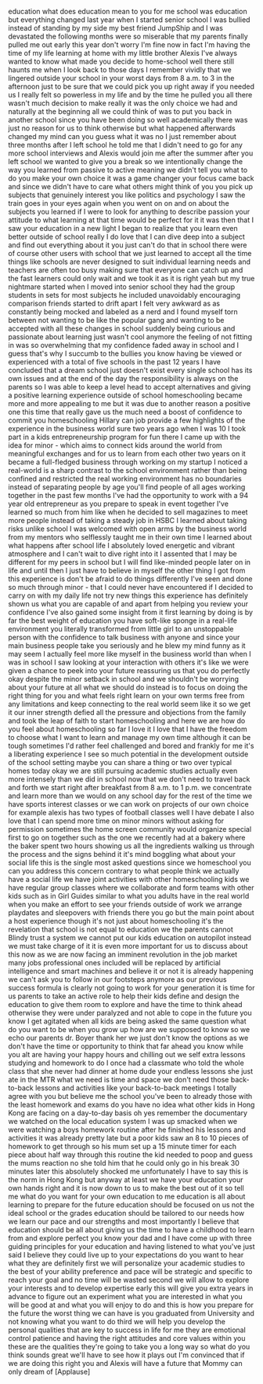 
education
what does education mean to you for me
school was education but everything
changed last year when I started senior
school I was bullied instead of standing
by my side my best friend JumpShip and I
was devastated the following months were
so miserable that my parents finally
pulled me out early this year don&#39;t
worry I&#39;m fine now in fact I&#39;m having
the time of my life learning at home
with my little brother Alexis I&#39;ve
always wanted to know what made you
decide to home-school
well there still haunts me when I look
back to those days I remember vividly
that we lingered outside your school in
your worst days from 8 a.m. to 3 in the
afternoon just to be sure that we could
pick you up right away if you needed us
I really felt so powerless in my life
and by the time he pulled you all there
wasn&#39;t much decision to make really it
was the only choice we had and naturally
at the beginning all we could think of
was to put you back in another school
since you have been doing so well
academically there was just no reason
for us to think otherwise but what
happened afterwards changed my mind can
you guess what it was no I just remember
about three months after I left school
he told me that I didn&#39;t need to go for
any more school interviews and Alexis
would join me after the summer after you
left school we wanted to give you a
break so we intentionally change the way
you learned from passive to active
meaning we didn&#39;t tell you what to do
you make your own choice it was a game
changer your focus came back and since
we didn&#39;t have to care what others might
think of you you pick up subjects that
genuinely interest you like politics and
psychology I saw the train goes in your
eyes again when you went on
on and on about the subjects you learned
if I were to look for anything to
describe passion your attitude to what
learning at that time would be perfect
for it it was then that I saw your
education in a new light I began to
realize that you learn even better
outside of school really I do love that
I can dive deep into a subject and find
out everything about it you just can&#39;t
do that in school there were of course
other users with school that we just
learned to accept all the time things
like schools are never designed to suit
individual learning needs and teachers
are often too busy making sure that
everyone can catch up and the fast
learners could only wait and we took it
as it is right yeah but my true
nightmare started when I moved into
senior school they had the group
students in sets for most subjects he
included unavoidably encouraging
comparison friends started to drift
apart I felt very awkward as as
constantly being mocked and labeled as a
nerd and I found myself torn between not
wanting to be like the popular gang and
wanting to be accepted with all these
changes in school
suddenly being curious and passionate
about learning just wasn&#39;t cool anymore
the feeling of not fitting in was so
overwhelming that my confidence faded
away in school and I guess that&#39;s why I
succumb to the bullies you know having
be viewed or experienced with a total of
five schools in the past 12 years I have
concluded that a dream school just
doesn&#39;t exist every single school has
its own issues and at the end of the day
the responsibility is always on the
parents so I was able to keep a level
head to accept alternatives and giving a
positive learning experience outside of
school homeschooling became more and
more appealing to me but it was due to
another reason a positive one this time
that really gave us the
much need a boost of confidence to
commit you homeschooling Hillary can job
provide a few highlights of the
experience in the business world sure
two years ago when I was 10 I took part
in a kids entrepreneurship program for
fun there I came up with the idea for
minor - which aims to connect kids
around the world from meaningful
exchanges and for us to learn from each
other two years on it became a
full-fledged business through working on
my startup I noticed a real-world is a
sharp contrast to the school environment
rather than being confined and
restricted the real working environment
has no boundaries
instead of separating people by age
you&#39;ll find people of all ages working
together in the past few months I&#39;ve had
the opportunity to work with a 94 year
old entrepreneur as you prepare to speak
in event together I&#39;ve learned so much
from him like when he decided to sell
magazines to meet more people instead of
taking a steady job in HSBC I learned
about taking risks
unlike school I was welcomed with open
arms by the business world from my
mentors who selflessly taught me in
their own time I learned about what
happens after school life I absolutely
loved energetic and vibrant atmosphere
and I can&#39;t wait to dive right into it I
assented that I may be different for my
peers in school but I will find
like-minded people later on in life and
until then I just have to believe in
myself the other thing I got from this
experience is don&#39;t be afraid to do
things differently I&#39;ve seen and done so
much through minor - that I could never
have encountered if I decided to carry
on with my daily life not try new things
this experience has definitely shown us
what you are capable of and apart from
helping you review your confidence I&#39;ve
also gained some insight from it first
learning by doing is by far the best
weight of education you have soft-like
sponge in a real-life environment you
literally transformed from little girl
to an unstoppable person with the
confidence to talk business with anyone
and since your main business people take
you seriously and he blew my mind
funny as it may seem I actually feel
more like myself in the business world
than when I was in school I saw looking
at your interaction with others it&#39;s
like we were given a chance to peek into
your future reassuring us that you do
perfectly okay despite the minor setback
in school and we shouldn&#39;t be worrying
about your future at all what we should
do instead is to focus on doing the
right thing for you and what feels right
learn on your own terms
free from any limitations and keep
connecting to the real world seem like
it so we get it our inner strength
defied all the pressure and objections
from the family and took the leap of
faith to start homeschooling
and here we are how do you feel about
homeschooling so far I love it I love
that I have the freedom to choose what I
want to learn and manage my own time
although it can be tough sometimes I&#39;d
rather feel challenged and bored and
frankly for me it&#39;s a liberating
experience I see so much potential in
the development outside of the school
setting maybe you can share a thing or
two over typical homes today okay we are
still pursuing academic studies actually
even more intensely than we did in
school now that we don&#39;t need to travel
back and forth we start right after
breakfast from 8 a.m. to 1 p.m. we
concentrate and learn more than we would
on any school day for the rest of the
time we have sports interest classes or
we can work on projects of our own
choice for example alexis has two types
of football classes well I have debate I
also love that I can spend more time on
minor minors without asking for
permission
sometimes the home screen community
would organize special
first to go on together such as the one
we recently had at a bakery where the
baker spent two hours showing us all the
ingredients walking us through the
process and the signs behind it it&#39;s
mind boggling what about your social
life this is the single most asked
questions since we homeschool you can
you address this concern contrary to
what people think we actually have a
social life we have joint activities
with other homeschooling kids we have
regular group classes where we
collaborate and form teams with other
kids
such as in Girl Guides similar to what
you adults have in the real world when
you make an effort to see your friends
outside of work we arrange playdates and
sleepovers with friends there you go but
the main point about a host experience
though it&#39;s not just about homeschooling
it&#39;s the revelation that school is not
equal to education we the parents cannot
Blindy trust a system we cannot put our
kids education on autopilot instead we
must take charge of it it is even more
important for us to discuss about this
now as we are now facing an imminent
revolution in the job market many jobs
professional ones included will be
replaced by artificial intelligence and
smart machines and believe it or not it
is already happening we can&#39;t ask you to
follow in our footsteps anymore
as our previous success formula is
clearly not going to work for your
generation it is time for us parents to
take an active role to help their kids
define and design the education to give
them room to explore and have the time
to think ahead otherwise they were under
paralyzed and not able to cope in the
future you know I get agitated when all
kids are being asked the same question
what do you want to be when you grow up
how are we supposed to know
so we echo our parents dr. Boyer thank
her we just don&#39;t know the options as we
don&#39;t have the time or opportunity to
think that far ahead you know while you
alt are having your happy hours and
chilling out we self extra lessons
studying and homework to do I once had a
classmate who told the whole class that
she never had dinner at home dude your
endless lessons she just ate in the MTR
what we need is time and space we don&#39;t
need those back-to-back lessons and
activities like your back-to-back
meetings I totally agree with you but
believe me the school you&#39;ve been to
already those with the least homework
and exams do you have no idea what other
kids in Hong Kong are facing on a
day-to-day basis oh yes
remember the documentary we watched on
the local education system I was up
smacked when we were watching a boys
homework routine after he finished his
lessons and activities it was already
pretty late but a poor kids saw an 8 to
10 pieces of homework to get through so
his mum set up a 15 minute timer for
each piece about half way through this
routine the kid needed to poop and guess
the mums reaction no she told him that
he could only go in his break 30 minutes
later this absolutely shocked me
unfortunately I have to say this is the
norm in Hong Kong but anyway at least we
have your education your own hands right
and it is now down to us to make the
best out of it so tell me what do you
want for your own education to me
education is all about learning to
prepare for the future education should
be focused on us
not the ideal school or the grades
education should be tailored to our
needs how we learn our pace
and our strengths and most importantly I
believe that education should be all
about giving us the time to have a
childhood to learn from and explore
perfect you know your dad and I have
come up with three guiding principles
for your education and having listened
to what you&#39;ve just said I believe they
could live up to your expectations do
you want to hear what they are
definitely
first we will personalize your academic
studies to the best of your ability
preference and pace will be strategic
and specific to reach your goal and no
time will be wasted second we will allow
to explore your interests and to develop
expertise early this will give you extra
years in advance to figure out an
experiment what you are interested in
what you will be good at and what you
will enjoy to do and this is how you
prepare for the future
the worst thing we can have is you
graduated from University and not
knowing what you want to do third we
will help you develop the personal
qualities that are key to success in
life for me they are emotional control
patience and having the right attitudes
and core values within you these are the
qualities they&#39;re going to take you a
long way so what do you think sounds
great we&#39;ll have to see how it plays out
I&#39;m convinced that if we are doing this
right you and Alexis will have a future
that Mommy can only dream of
[Applause]
